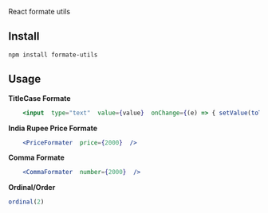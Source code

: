 React formate utils

## Install

    npm install formate-utils

## Usage

**TitleCase Formate**
```jsx
    <input  type="text"  value={value}  onChange={(e) => { setValue(toTitleCase(e)); }}  />
```
**India Rupee Price Formate**
```jsx
    <PriceFormater  price={2000}  />
```
**Comma Formate**
```jsx
    <CommaFormater  number={2000}  />
```

**Ordinal/Order**

```js
ordinal(2)
```